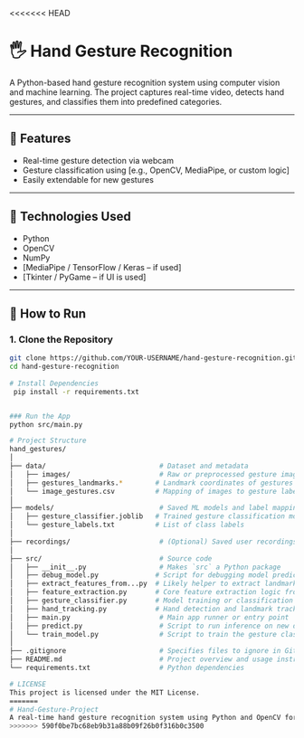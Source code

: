 <<<<<<< HEAD
# 🖐️ Hand Gesture Recognition

A Python-based hand gesture recognition system using computer vision and machine learning. The project captures real-time video, detects hand gestures, and classifies them into predefined categories.

---

## 📌 Features

- Real-time gesture detection via webcam  
- Gesture classification using [e.g., OpenCV, MediaPipe, or custom logic]  
- Easily extendable for new gestures  

---

## 🧠 Technologies Used

- Python  
- OpenCV  
- NumPy  
- [MediaPipe / TensorFlow / Keras – if used]  
- [Tkinter / PyGame – if UI is used]  

---

## 🚀 How to Run

### 1. Clone the Repository
```bash
git clone https://github.com/YOUR-USERNAME/hand-gesture-recognition.git
cd hand-gesture-recognition
   
# Install Dependencies
 pip install -r requirements.txt


### Run the App
python src/main.py

# Project Structure
hand_gestures/
│
├── data/                            # Dataset and metadata
│   ├── images/                      # Raw or preprocessed gesture images
│   ├── gestures_landmarks.*        # Landmark coordinates of gestures (CSV/JSON/etc.)
│   └── image_gestures.csv          # Mapping of images to gesture labels
│
├── models/                          # Saved ML models and label mappings
│   ├── gesture_classifier.joblib   # Trained gesture classification model
│   └── gesture_labels.txt          # List of class labels
│
├── recordings/                      # (Optional) Saved user recordings or gesture demos
│
├── src/                             # Source code
│   ├── __init__.py                  # Makes `src` a Python package
│   ├── debug_model.py              # Script for debugging model predictions
│   ├── extract_features_from...py  # Likely helper to extract landmarks from data
│   ├── feature_extraction.py       # Core feature extraction logic from gestures
│   ├── gesture_classifier.py       # Model training or classification logic
│   ├── hand_tracking.py            # Hand detection and landmark tracking (e.g., using Mediapipe)
│   ├── main.py                      # Main app runner or entry point
│   ├── predict.py                   # Script to run inference on new data
│   └── train_model.py               # Script to train the gesture classifier
│
├── .gitignore                       # Specifies files to ignore in Git
├── README.md                        # Project overview and usage instructions
└── requirements.txt                 # Python dependencies

# LICENSE
This project is licensed under the MIT License.
=======
# Hand-Gesture-Project
A real-time hand gesture recognition system using Python and OpenCV for touchless interaction.
>>>>>>> 590f0be7bc68eb9b31a88b09f26b0f316b0c3500
